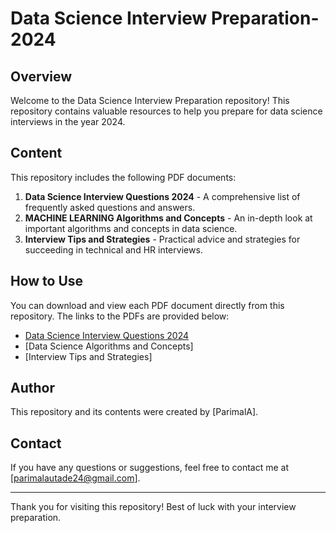 # Data Science Interview Preparation-2024

## Overview
Welcome to the Data Science Interview Preparation repository! This repository contains valuable resources to help you prepare for data science interviews in the year 2024.

## Content
This repository includes the following PDF documents:
1. **Data Science Interview Questions 2024** - A comprehensive list of frequently asked questions and answers.
2. **MACHINE LEARNING Algorithms and Concepts** - An in-depth look at important algorithms and concepts in data science.
3. **Interview Tips and Strategies** - Practical advice and strategies for succeeding in technical and HR interviews.

## How to Use
You can download and view each PDF document directly from this repository. The links to the PDFs are provided below:

- [Data Science Interview Questions 2024](https://github.com/ParimalA24-DS/DATASCIENTISTMLINTERVIEWPREP24/blob/main/%23DAY%201%20ML_INTERVIEW%20PREP.pdf)
- [Data Science Algorithms and Concepts]
- [Interview Tips and Strategies]

## Author
This repository and its contents were created by [ParimalA].



## Contact
If you have any questions or suggestions, feel free to contact me at [parimalautade24@gmail.com].

---

Thank you for visiting this repository! Best of luck with your interview preparation.

